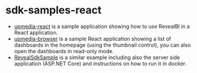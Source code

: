 # sdk-samples-react

* [upmedia-react](upmedia-react) is a sample application showing how to use RevealBI in a React application.
* [upmedia-browser](upmedia-browser) is a sample React application showing a list of dashboards in the homepage (using the thumbnail control), you can also open the dashboards in read-only mode.
* [RevealSdkSample](RevealSdkSample) is a similar example including also the server side application (ASP.NET Core) and instructions on how to run it in docker.

